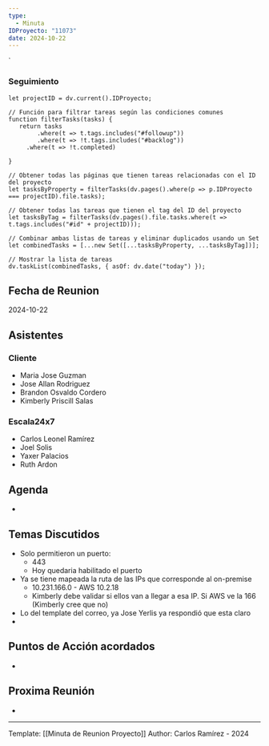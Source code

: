 ```yaml
---
type:
  - Minuta
IDProyecto: "11073"
date: 2024-10-22
---
```

`

### Seguimiento

```dataviewjs
let projectID = dv.current().IDProyecto;

// Función para filtrar tareas según las condiciones comunes
function filterTasks(tasks) {
   return tasks
        .where(t => t.tags.includes("#followup"))
        .where(t => !t.tags.includes("#backlog"))
     .where(t => !t.completed)
        
}

// Obtener todas las páginas que tienen tareas relacionadas con el ID del proyecto
let tasksByProperty = filterTasks(dv.pages().where(p => p.IDProyecto === projectID).file.tasks);

// Obtener todas las tareas que tienen el tag del ID del proyecto
let tasksByTag = filterTasks(dv.pages().file.tasks.where(t => t.tags.includes("#id" + projectID)));

// Combinar ambas listas de tareas y eliminar duplicados usando un Set
let combinedTasks = [...new Set([...tasksByProperty, ...tasksByTag])];

// Mostrar la lista de tareas
dv.taskList(combinedTasks, { asOf: dv.date("today") });
 ```
## Fecha de Reunion
2024-10-22

## Asistentes

### Cliente
* Maria Jose Guzman
* Jose Allan Rodriguez
* Brandon Osvaldo Cordero
* Kimberly Priscill Salas
### Escala24x7
- Carlos Leonel Ramírez
-  Joel Solis
- Yaxer Palacios
- Ruth Ardon

## Agenda
* 
## Temas Discutidos
*  Solo permitieron un puerto:
	* 443
	* Hoy quedaria habilitado el puerto
* Ya se tiene mapeada la ruta de las IPs que corresponde al on-premise
	* 10.231.166.0 -  AWS 10.2.18
	* Kimberly debe validar si ellos van a llegar a esa IP. Si AWS ve la 166 (Kimberly cree que no)
* Lo del template del correo, ya Jose Yerlis ya respondió que esta claro
* 

## Puntos de Acción acordados
- 

## Proxima Reunión
*   

---
Template: [[Minuta de Reunion Proyecto]]
Author: Carlos Ramírez - 2024
